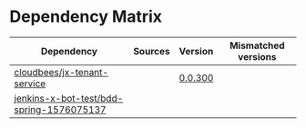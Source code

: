# Dependency Matrix

Dependency | Sources | Version | Mismatched versions
---------- | ------- | ------- | -------------------
[cloudbees/jx-tenant-service](https://github.com/cloudbees/jx-tenant-service) |  | [0.0.300](https://github.com/cloudbees/jx-tenant-service/releases/tag/v0.0.300) | 
[jenkins-x-bot-test/bdd-spring-1576075137](https://github.com/jenkins-x-bot-test/bdd-spring-1576075137.git) |  | []() | 
